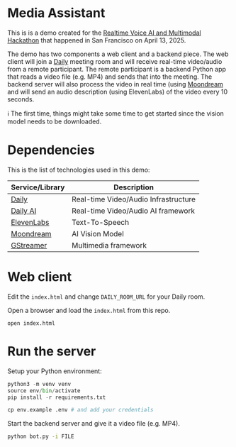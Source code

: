 # Media Assistant

This is is a demo created for the [Realtime Voice AI and Multimodal
Hackathon](https://partiful.com/e/VJPFposDqQg2eCqHuL38) that happened in San
Francisco on April 13, 2025.

The demo has two components a web client and a backend piece. The web client
will join a [Daily](https://daily.co) meeting room and will receive real-time
video/audio from a remote participant. The remote participant is a backend
Python app that reads a video file (e.g. MP4) and sends that into the
meeting. The backend server will also process the video in real time (using
[Moondream](https://moondream.ai) and will send an audio description (using
ElevenLabs) of the video every 10 seconds.

ℹ️ The first time, things might take some time to get started since the vision
model needs to be downloaded.

# Dependencies

This is the list of technologies used in this demo:

| Service/Library                                 | Description                          |
|-------------------------------------------------|--------------------------------------|
| [Daily](https://daily.co)                       | Real-time Video/Audio Infrastructure |
| [Daily AI](https://github.com/daily-co/dailyai) | Real-time Video/Audio AI framework   |
| [ElevenLabs](https://elevenlabs.io/)            | Text-To-Speech                       |
| [Moondream](https://moondream.ai/)              | AI Vision Model                      |
| [GStreamer](https://gstreamer.freedesktop.org/) | Multimedia framework                 |

# Web client

Edit the `index.html` and change `DAILY_ROOM_URL` for your Daily room.

Open a browser and load the `index.html` from this repo.

```
open index.html
```

# Run the server

Setup your Python environment:

```python
python3 -m venv venv
source env/bin/activate
pip install -r requirements.txt

cp env.example .env # and add your credentials

```

Start the backend server and give it a video file (e.g. MP4).

```bash
python bot.py -i FILE
```
